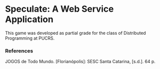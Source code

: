 # Speculate: A Web Service Application

This game was developed as partial grade for the class of Distributed Programming at PUCRS.

### References

JOGOS de Todo Mundo. [Florianópolis]: SESC Santa Catarina, [s.d.]. 64 p.
